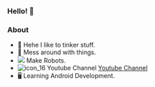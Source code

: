 ### Hello! 👋

### About

- 🔨 Hehe I like to tinker stuff.
- 🤖 Mess around with things.
- <img src="https://img.icons8.com/color/24/000000/music-robot.png"/> Make Robots.
- ![icon_16](https://user-images.githubusercontent.com/56078295/125133881-24f46200-e124-11eb-9ff5-e9f617b4019d.png) Youtube Channel [Youtube Channel](https://www.youtube.com/channel/UCSLwxOBMuUXSYIHRtyDDYYw/featured)
- 🖥 Learning Android Development.
